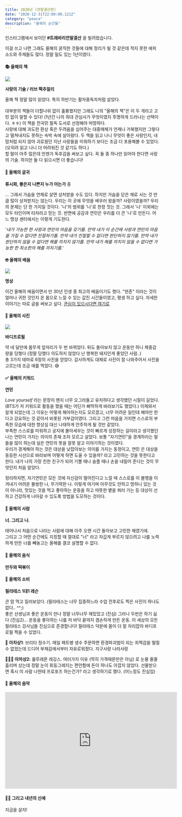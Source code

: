 ```yaml
---
title: 2020년 (연말결산편)
date: "2020-12-31T22:00:00.121Z"
category: "peace"
description: "올해의 순간들"
---
```


인스타그램에서 보이던 **#트래바리연말결산** 을 빌려왔습니다.

이걸 쓰고 나면 그래도 올해의 굵직한 것들에 대해 정리가 될 것 같은데 적지 못한 에피소드와 주제들도 많다. 정말 밀도 있는 1년이였다. 



#### 📚 올해의 책
![](./assets/book.png)

**사랑의 기술 / 러브 팩추얼리**

올해 책 정말 많이 읽었다. 특히 하반기는 활자중독자처럼 살았다. <br /><br />
대부분의 책들이 더할나위 없이 훌륭했지만 그래도 나의 "올해의 책"은 이 두 개라고 고민 없이 말할 수 있다! (1년간 나의 최대 관심사가 무엇이였지 투명하게 드러나는 선택이다. ㅎㅎ) 이 책을 전국민 필독 도서로 선정해야 마땅하다. <br />
사랑에 대해 과도한 환상 혹은 두려움을 심어주는 대중매체가 언제나 거북했지만 그렇다고 떨쳐내지도 못하는 속박 속에 살아왔다. 두 책을 읽고 나니 무엇이 좋은 사랑인지, 내 맘처럼 되지 않아 괴로웠던 지난 사랑들을 미워하기 보다는 조금 더 포용해볼 수 있었다. (오히려 읽고 나니 더 어려워진 것 같기도 하다.) <br />할 말이 아주 많은데 언젠가 독후감을 써보고 싶다. 꼭 둘 중 하나만 읽어야 한다면 사랑의 기술. 하지만 둘 다 읽으시면 더 좋습니다!



#### 📝 올해의 글귀 

**류시화, 좋은지 나쁜지 누가 아는가** 중

... 그래서 가슴을 연채로 살면 상처받을 수도 있다. 하지만 가슴을 닫은 채로 사는 것 만큼 많이 상처받지는 않는다. 우리는 이 곳에 무엇을 배우러 왔을까? 사랑이였을까? 우리의 문제는 단 한 가지일 것이다. '나'의 범위를 '나'로 한정 짓는 것. 그래서 '나' 이외에는 모두 타인이며 타자라고 믿는 것. 반면에 공감과 연민은 우리를 더 큰 '나'로 만든다. 어느 명상 센터에서는 이렇게 기도한다.

 *'내가 가능한 한 사랑과 연민의 마음을 갖기를. 만약 내가 이 순간에 사랑과 연민의 마음을 가질 수 없다면 친절하기를. 만약 내가 친절할 수 없다면 판단하지 않기를. 만약 내가 판단하지 않을 수 없다면 해를 끼치지 않기를. 만약 내가 해를 끼치지 않을 수 없다면 가능한 한 최소한의 해를 끼치기를.'*



#### 🤓 올해의 배움
![](./assets/meditation.png)

**명상**

이건 올해의 배움이면서 만 30년 인생 중 최고의 배움이기도 했다. "현존" 이라는 것이 얼마나 귀한 것인지 온 몸으로 느낄 수 있는 값진 시간들이였고, 평생 하고 싶다. 자세한 이야기는 따로 글을 써보고 싶다. [관심이 있으시다면 여기로](https://instagram.com/wal.8.am)



#### 📸 올해의 사진

![](./assets/photo.jpeg)

**바디프로필**

약 네 달만에 몸무게 앞자리가 두 번 바뀌었다. 뒤도 돌아보지 않고 운동만 하니 체중감량을 당했다 (정말 당했다 의도하지 않았다 난 행복한 돼지인게 좋았던 사람..) <br />총 3가지 테마로 6장의 사진을 얻었다. 감사하게도 대체로 사진이 잘 나와주어서 사진을 고르는데 조금 애를 먹었다. 😅



#### ✅ 올해의 키워드

**연민**

*Love yourself* 라는 문장이 왠지 너무 오그라들고 유치하다고 생각했던 시절이 길었다. (BTS가 저 키워드로 활동을 했을 때는 어딘가 삐딱하게 바라보기도 했었다.) 이제와서 알게 되었는데 그 이유는 어떻게 해야하는지도 모르겠고, 너무 어려운 일인데 해야만 한다고 강요하는 것 같아서 비롯된 거부감이였다. 그리고 그런 마음을 가지면 스스로의 부족한 모습에 대한 향상심 대신 나태하게 안주하게 될 것만 같았다.<br />
부족한 스스로를 미워하고 궁지에 몰아세우는 것이 빠르게 성장하는 길이라고 생각했던 나는 연민이 가지는 의미의 존재 조차 모르고 살았다. 보통 "자기연민"을 경계하라는 말들을 많이 하는데 실은 연민의 뜻을 잘못 알고 이야기하는 것이였다.<br />
우리가 경계해야 하는 것은 대상을 낮잡아보는 의미를 가지는 동정이고, 연민 은 대상을 동등한 시선으로 바라보며 어떻게 하면 도울 수 있을까? 라고 고민하는 것을 뜻한다고 한다. 내가 나의 가장 친한 친구가 되어 기쁠 때나 슬플 때나 손을 내밀어 준다는 것이 무엇인지 처음 알았다. 

정리하자면, 자기연민은 모든 것에 자신감이 떨어진다고 느낄 때 스스로를 이 불행을 이겨내기 어려운 불쌍한 나, 무기력한 나. 이렇게 여기며 아무것도 안하고 멍하니 있는 것이 아니라, 맛있는 것을 먹고 좋아하는 운동을 하고 따뜻한 볕을 쬐러 가는 등 대상이 선하고 건강하게 나아갈 수 있도록 방법을 도모하는 것이다. 



#### 👫 올해의 사람 

**너. 그리고 나.** 

태어나서 처음으로 나라는 사람에 대해 아주 오랜 시간 돌아보고 고민한 해였기에. <br />그리고 그 어떤 순간에도 지칭할 때 절대로 "너" 라고 차갑게 부르지 않으려고 나를 노력하게 만든 너를 빼놓고는 올해를 결코 설명할 수 없다.



#### 🥟 올해의 음식

**만두와 떡볶이**



#### 💸 올해의 소비

**필라테스 1대1 레슨**<br />

큰 맘 먹고 질러보았다. (필라테스는 너무 집중하느라 수업 전후로도 찍은 사진이 하나도 없다.. ^^;) <br />좋은 선생님과 좋은 운동이 만나 정말 너무너무 재밌었고 (진심) 그러나 두번은 하기 싫다 (진심2)... 운동을 좋아하는 나를 저 바닥 끝까지 겸손하게 만든 운동. 이 세상의 모든 필라테스 강사님들 진심으로 존경합니다! 필라테스 덕분에 몸이 더 잘 자리잡아 바디프로필 찍을 수 있었다.

**🚰 아차상1**: 브리타 정수기. 매일 패트병 생수 주문하면 환경파괴범이 되는 죄책감을 떨칠 수 없었는데 드디어 부채감에서부터 자유로워졌다. 지구사랑 나라사랑

**🤸🏻‍♀️ 아차상2:** 룰루레몬 레깅스. 여러가지 이유 (딱히 가격때문만은 아님) 로 눈물 줄줄 흘리며 샀는데 정말 눈이 휘둥그레지는 편안함에 돈이 하나도 아깝지 않았다. 선물받으면 혹시 이 사람 나한테 프로포즈 하는건가? 라고 생각하기로 했다. (어느정도 진심임)



#### 🎼 올해의 음악

<iframe width="560" height="315" src="https://www.youtube.com/embed/UuV2BmJ1p_I" frameborder="0" allow="accelerometer; autoplay; clipboard-write; encrypted-media; gyroscope; picture-in-picture" allowfullscreen></iframe>





#### 👋🏻 그리고 내년의 신예

지금을 살자!

<br />

